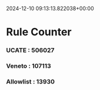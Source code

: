 2024-12-10 09:13:13.822038+00:00
# Rule Counter 
 ### UCATE : 506027

 ### Veneto : 107113

 ### Allowlist : 13930